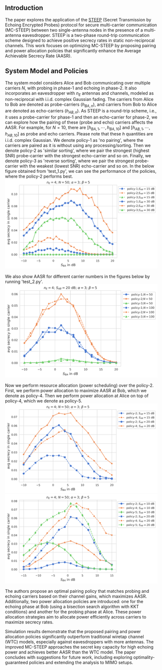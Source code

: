 ## Introduction
The paper explores the application of the [STEEP](https://arxiv.org/pdf/2309.14529) (Secret Transmission by Echoing Encrypted Probes) protocol for secure multi-carrier communication (MC-STEEP) between two single-antenna nodes in the presence of a multi-antenna eavesdropper. STEEP is a two-phase round-trip communication scheme designed to achieve positive secrecy rates in static non-reciprocal channels. This work focuses on optimizing MC-STEEP by proposing pairing and power allocation policies that significantly enhance the Average Achievable Secrecy Rate (AASR).

## System Model and Policies
The system model considers Alice and Bob communicating over multiple carriers $N$, with probing in phase-1 and echoing in phase-2. It also incorporates an eavesdropper with $n_E$ antennas and channels, modeled as non-reciprocal with i.i.d. complex Gaussian fading. The carriers from Alice to Bob are denoted as probe-carriers ($h_{BA,n}$), and carriers from Bob to Alice are denoted as echo-carriers ($h_{AB,n}$). As STEEP is a round-trip scheme, i.e., it uses a probe-carrier for phase-1 and then an echo-carrier for phase-2, we can explore how the pairing of these (probe and echo) carriers affects the AASR. For example, for $N=10$, there are $[h_{BA,1},\cdots,h_{BA,10}]$ and $[h_{AB,1},\cdots,h_{AB,10}]$ as probe and echo carriers. Please note that these $h$ quantities are i.i.d. complex Gaussian. We denote policy-1 as 'no pairing', where the carriers are paired as it is without using any processing/sorting. Then we denote policy-2 as 'similar sorting', where we pair the strongest (highest SNR) probe-carrier with the strongest echo-carrier and so on. Finally, we denote policy-3 as 'reverse sorting', where we pair the strongest probe-carrier with the weakest (lowest SNR) echo-carrier and so on. In the below figure obtained from 'test_1.py', we can see the performance of the policies, where the policy-2 performs best. ![fig-1](pplot1.png)

We also show AASR for different carrier numbers in the figures below by running 'test_2.py'. ![fig-1](pplot2.png)

Now we perform resource allocation (power scheduling) over the policy-2. First, we perform power allocation to maximize AASR at Bob, which we denote as policy-4. Then we perform power allocation at Alice on top of policy-4, which we denote as policy-5. ![fig-1](pplot3.png) ![fig-1](pplot4.png)




The authors propose an optimal pairing policy that matches probing and echoing carriers based on their channel gains, which maximizes AASR. Additionally, two power allocation policies are introduced: one for the echoing phase at Bob (using a bisection search algorithm with KKT conditions) and another for the probing phase at Alice. These power allocation strategies aim to allocate power efficiently across carriers to maximize secrecy rates.

Simulation results demonstrate that the proposed pairing and power allocation policies significantly outperform traditional wiretap channel (WTC) models, especially against eavesdroppers with more antennas. The improved MC-STEEP approaches the secret key capacity for high echoing power and achieves better AASR than the WTC model. The paper concludes with suggestions for future work, including exploring optimality-guaranteed policies and extending the analysis to MIMO setups.
